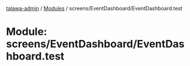 [talawa-admin](../README.md) / [Modules](../modules.md) / screens/EventDashboard/EventDashboard.test

# Module: screens/EventDashboard/EventDashboard.test
